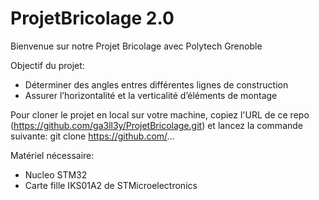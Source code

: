 # ProjetBricolage 2.0


Bienvenue sur notre Projet Bricolage avec Polytech Grenoble

Objectif du projet: 
- Déterminer des angles entres différentes lignes de construction
- Assurer l’horizontalité et la verticalité d’éléments de montage


Pour cloner le projet en local sur votre machine, copiez l'URL de ce repo (https://github.com/ga3ll3y/ProjetBricolage.git) et lancez la commande suivante: git clone https://github.com/...

Matériel nécessaire:
- Nucleo STM32 
- Carte fille IKS01A2 de STMicroelectronics









